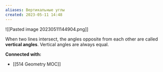 ```yaml
---
aliases: Вертикальные углы
created: 2023-05-11 14:48
---
```


![[Pasted image 20230511144904.png]]

When two lines intersect, the angles opposite from each other are called **vertical angles**. Vertical angles are always equal.









**Connected with:**
- [[514 Geometry MOC]]



